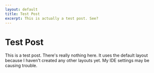 ```yaml
---
layout: default
title: Test Post
excerpt: This is actually a test post. See?
---
```


Test Post
=========

This is a test post. There's really nothing here. It uses the default layout because I haven't created any other layouts yet. My IDE settings may be causing trouble.